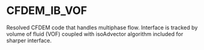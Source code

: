 # CFDEM_IB_VOF
Resolved CFDEM code that handles multiphase flow. Interface is tracked by volume of fluid (VOF) coupled with isoAdvector algorithm included for sharper interface.
